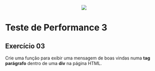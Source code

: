 <p align="center">
    <img src="https://www.infnet.edu.br/infnet/wp-content/themes/infnet.homepage//assets/img/LogoInfnetRodape.png"/>
</p>

# Teste de Performance 3

## Exercício 03

Crie uma função para exibir uma mensagem de boas vindas numa **tag parágrafo** dentro de uma **div** na página HTML.
